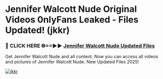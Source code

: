 # Jennifer Walcott Nude Original Videos 0nlyFans Leaked - Files Updated! (jkkr)

<h3>🔴 CLICK HERE 🌐==►► <a href="https://tinyurl.com/52m3yx9h" rel="nofollow">Jennifer Walcott Nude Updated Files</a></h3>

Get Jennifer Walcott Nude and all content. Now you can access all videos and pictures of Jennifer Walcott Nude. New Updated Files 2025!

[![jkkr](https://i.imgur.com/TnHtlc8.gif)](https://tinyurl.com/52m3yx9h)
